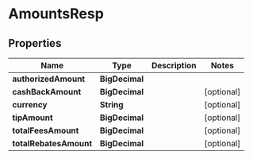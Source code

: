 

# AmountsResp


## Properties

| Name | Type | Description | Notes |
|------------ | ------------- | ------------- | -------------|
|**authorizedAmount** | **BigDecimal** |  |  |
|**cashBackAmount** | **BigDecimal** |  |  [optional] |
|**currency** | **String** |  |  [optional] |
|**tipAmount** | **BigDecimal** |  |  [optional] |
|**totalFeesAmount** | **BigDecimal** |  |  [optional] |
|**totalRebatesAmount** | **BigDecimal** |  |  [optional] |



